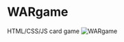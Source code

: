 # WARgame
HTML/CSS/JS card game
![WARgame](https://user-images.githubusercontent.com/95387589/151233983-e2970d83-7787-4b4a-8607-7dc1eee6707c.png)
